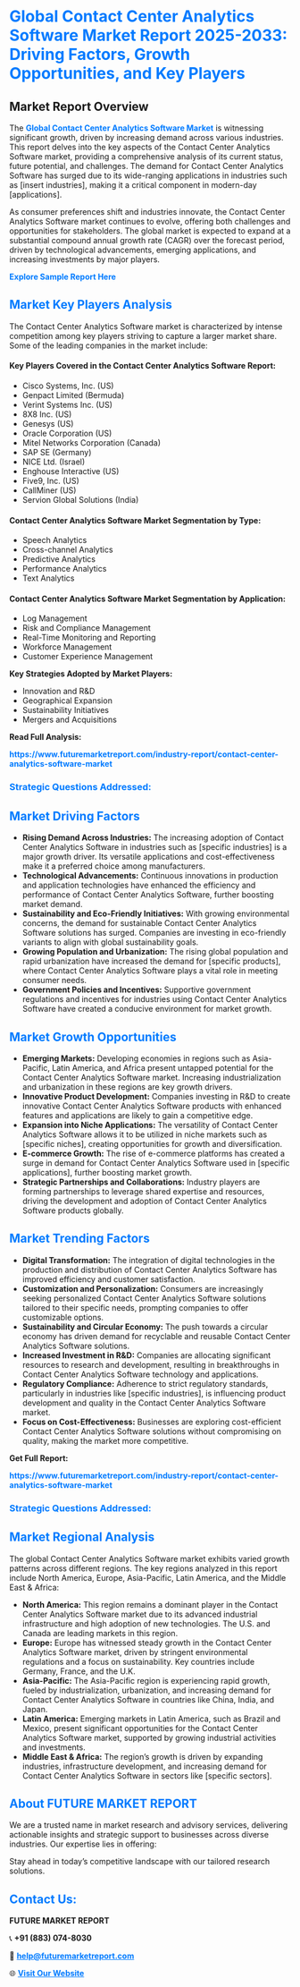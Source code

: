 <h1 style="color: #007BFF;">Global Contact Center Analytics Software Market Report 2025-2033: Driving Factors, Growth Opportunities, and Key Players</h1>

<section id="overview">
<h2>Market Report Overview</h2>
<p>The <a href="https://www.futuremarketreport.com/industry-report/contact-center-analytics-software-market" style="color: #007BFF; text-decoration: none;"><strong>Global Contact Center Analytics Software Market</strong></a> is witnessing significant growth, driven by increasing demand across various industries. This report delves into the key aspects of the Contact Center Analytics Software market, providing a comprehensive analysis of its current status, future potential, and challenges. The demand for Contact Center Analytics Software has surged due to its wide-ranging applications in industries such as [insert industries], making it a critical component in modern-day [applications].</p>
<p>As consumer preferences shift and industries innovate, the Contact Center Analytics Software market continues to evolve, offering both challenges and opportunities for stakeholders. The global market is expected to expand at a substantial compound annual growth rate (CAGR) over the forecast period, driven by technological advancements, emerging applications, and increasing investments by major players.</p>
</section>

<section id="overview">
<p><a href="https://www.futuremarketreport.com/request-sample/reportId=53243" style="color: #007BFF; text-decoration: none;"><strong>Explore Sample Report Here</strong></a></p>
</section>

<section id="key-players">
<h2 style="color: #007BFF;">Market Key Players Analysis</h2>
<p>The Contact Center Analytics Software market is characterized by intense competition among key players striving to capture a larger market share. Some of the leading companies in the market include:</p>
<h4>Key Players Covered in the Contact Center Analytics Software Report:</h4>
<ul><li>Cisco Systems, Inc. (US)</li><li>Genpact Limited (Bermuda)</li><li>Verint Systems Inc. (US)</li><li>8X8 Inc. (US)</li><li>Genesys (US)</li><li>Oracle Corporation (US)</li><li>Mitel Networks Corporation (Canada)</li><li>SAP SE (Germany)</li><li>NICE Ltd. (Israel)</li><li>Enghouse Interactive (US)</li><li>Five9, Inc. (US)</li><li>CallMiner (US)</li><li>Servion Global Solutions (India)</li></ul>
<h4>Contact Center Analytics Software Market Segmentation by Type:</h4>
<ul><li>Speech Analytics</li><li>Cross-channel Analytics</li><li>Predictive Analytics</li><li>Performance Analytics</li><li>Text Analytics</li></ul>

<h4>Contact Center Analytics Software Market Segmentation by Application:</h4>
<ul><li>Log Management</li><li>Risk and Compliance Management</li><li>Real-Time Monitoring and Reporting</li><li>Workforce Management</li><li>Customer Experience Management</li></ul>
<p><strong>Key Strategies Adopted by Market Players:</strong></p>
<ul>
<li>Innovation and R&D</li>
<li>Geographical Expansion</li>
<li>Sustainability Initiatives</li>
<li>Mergers and Acquisitions</li>
</ul>
</section>

<section>
<p><strong>Read Full Analysis: </strong></p><a href="https://www.futuremarketreport.com/industry-report/contact-center-analytics-software-market" style="color: #007BFF; text-decoration: none;"><strong>https://www.futuremarketreport.com/industry-report/contact-center-analytics-software-market</strong></a>
<h3 style="color: #007BFF;">Strategic Questions Addressed:</h3>
</section>

<section id="driving-factors">
<h2 style="color: #007BFF;">Market Driving Factors</h2>
<ul>
<li><strong>Rising Demand Across Industries:</strong> The increasing adoption of Contact Center Analytics Software in industries such as [specific industries] is a major growth driver. Its versatile applications and cost-effectiveness make it a preferred choice among manufacturers.</li>
<li><strong>Technological Advancements:</strong> Continuous innovations in production and application technologies have enhanced the efficiency and performance of Contact Center Analytics Software, further boosting market demand.</li>
<li><strong>Sustainability and Eco-Friendly Initiatives:</strong> With growing environmental concerns, the demand for sustainable Contact Center Analytics Software solutions has surged. Companies are investing in eco-friendly variants to align with global sustainability goals.</li>
<li><strong>Growing Population and Urbanization:</strong> The rising global population and rapid urbanization have increased the demand for [specific products], where Contact Center Analytics Software plays a vital role in meeting consumer needs.</li>
<li><strong>Government Policies and Incentives:</strong> Supportive government regulations and incentives for industries using Contact Center Analytics Software have created a conducive environment for market growth.</li>
</ul>
</section>

<section id="growth-opportunities">
<h2 style="color: #007BFF;">Market Growth Opportunities</h2>
<ul>
<li><strong>Emerging Markets:</strong> Developing economies in regions such as Asia-Pacific, Latin America, and Africa present untapped potential for the Contact Center Analytics Software market. Increasing industrialization and urbanization in these regions are key growth drivers.</li>
<li><strong>Innovative Product Development:</strong> Companies investing in R&D to create innovative Contact Center Analytics Software products with enhanced features and applications are likely to gain a competitive edge.</li>
<li><strong>Expansion into Niche Applications:</strong> The versatility of Contact Center Analytics Software allows it to be utilized in niche markets such as [specific niches], creating opportunities for growth and diversification.</li>
<li><strong>E-commerce Growth:</strong> The rise of e-commerce platforms has created a surge in demand for Contact Center Analytics Software used in [specific applications], further boosting market growth.</li>
<li><strong>Strategic Partnerships and Collaborations:</strong> Industry players are forming partnerships to leverage shared expertise and resources, driving the development and adoption of Contact Center Analytics Software products globally.</li>
</ul>
</section>

<section id="trending-factors">
<h2 style="color: #007BFF;">Market Trending Factors</h2>
<ul>
<li><strong>Digital Transformation:</strong> The integration of digital technologies in the production and distribution of Contact Center Analytics Software has improved efficiency and customer satisfaction.</li>
<li><strong>Customization and Personalization:</strong> Consumers are increasingly seeking personalized Contact Center Analytics Software solutions tailored to their specific needs, prompting companies to offer customizable options.</li>
<li><strong>Sustainability and Circular Economy:</strong> The push towards a circular economy has driven demand for recyclable and reusable Contact Center Analytics Software solutions.</li>
<li><strong>Increased Investment in R&D:</strong> Companies are allocating significant resources to research and development, resulting in breakthroughs in Contact Center Analytics Software technology and applications.</li>
<li><strong>Regulatory Compliance:</strong> Adherence to strict regulatory standards, particularly in industries like [specific industries], is influencing product development and quality in the Contact Center Analytics Software market.</li>
<li><strong>Focus on Cost-Effectiveness:</strong> Businesses are exploring cost-efficient Contact Center Analytics Software solutions without compromising on quality, making the market more competitive.</li>
</ul>
</section>

<section>
<p><strong>Get Full Report: </strong></p><a href="https://www.futuremarketreport.com/industry-report/contact-center-analytics-software-market" style="color: #007BFF; text-decoration: none;"><strong>https://www.futuremarketreport.com/industry-report/contact-center-analytics-software-market</strong></a>
<h3 style="color: #007BFF;">Strategic Questions Addressed:</h3>
</section>


<section id="regional-analysis">
<h2 style="color: #007BFF;">Market Regional Analysis</h2>
<p>The global Contact Center Analytics Software market exhibits varied growth patterns across different regions. The key regions analyzed in this report include North America, Europe, Asia-Pacific, Latin America, and the Middle East & Africa:</p>
<ul>
<li><strong>North America:</strong> This region remains a dominant player in the Contact Center Analytics Software market due to its advanced industrial infrastructure and high adoption of new technologies. The U.S. and Canada are leading markets in this region.</li>
<li><strong>Europe:</strong> Europe has witnessed steady growth in the Contact Center Analytics Software market, driven by stringent environmental regulations and a focus on sustainability. Key countries include Germany, France, and the U.K.</li>
<li><strong>Asia-Pacific:</strong> The Asia-Pacific region is experiencing rapid growth, fueled by industrialization, urbanization, and increasing demand for Contact Center Analytics Software in countries like China, India, and Japan.</li>
<li><strong>Latin America:</strong> Emerging markets in Latin America, such as Brazil and Mexico, present significant opportunities for the Contact Center Analytics Software market, supported by growing industrial activities and investments.</li>
<li><strong>Middle East & Africa:</strong> The region’s growth is driven by expanding industries, infrastructure development, and increasing demand for Contact Center Analytics Software in sectors like [specific sectors].</li>
</ul>
</section>

<footer>
<h2 style="color: #007BFF;">About FUTURE MARKET REPORT</h2>
<p>We are a trusted name in market research and advisory services, delivering actionable insights and strategic support to businesses across diverse industries. Our expertise lies in offering:</p>

<p>Stay ahead in today’s competitive landscape with our tailored research solutions.</p>

<h2 style="color: #007BFF;">Contact Us:</h2>
<p><strong>FUTURE MARKET REPORT</strong></p>
<p>📞 <strong>+91 (883) 074-8030</strong></p>
<p>📧 <strong><a href="mailto:help@futuremarketreport.com" style="color: #007BFF;">help@futuremarketreport.com</a></strong></p>
<p>🌐 <strong><a href="https://www.futuremarketreport.com/" style="color: #007BFF;">Visit Our Website</a></strong></p>
</footer>
